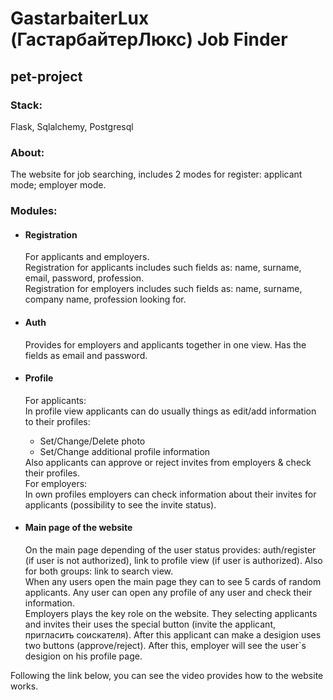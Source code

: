 <!DOCTYPE html>
<html lang="en">
<head>
    <meta charset="UTF-8">
    <meta name="viewport" content="width=device-width, initial-scale=1.0">
    <title>GastarbaiterLux (ГастарбайтерЛюкс) Job Finder</title>
</head>
<body>

<h1>GastarbaiterLux (ГастарбайтерЛюкс) Job Finder</h1>
<h2>pet-project</h2>

<h3>Stack:</h3>
<p>Flask, Sqlalchemy, Postgresql</p>

<h3>About:</h3>
<p>
    The website for job searching, includes 2 modes for register: applicant mode; employer mode.
</p>

<h3>Modules:</h3>
<ul>
    <li>
        <h4>Registration</h4>
        <p>
            For applicants and employers.
            <br>Registration for applicants includes such fields as: name, surname, email, password, profession.
            <br>Registration for employers includes such fields as: name, surname, company name, profession looking for.
        </p>
    </li>
    <li>
        <h4>Auth</h4>
        <p>
            Provides for employers and applicants together in one view. Has the fields as email and password.
        </p>
    </li>
    <li>
        <h4>Profile</h4>
        <p>
            For applicants:
            <br>In profile view applicants can do usually things as edit/add information to their profiles:
            <ul>
                <li>Set/Change/Delete photo</li>
                <li>Set/Change additional profile information</li>
            </ul>
            Also applicants can approve or reject invites from employers & check their profiles.
            <br>For employers:
            <br>In own profiles employers can check information about their invites for applicants (possibility to see the invite status).
        </p>
    </li>
    <li>
        <h4>Main page of the website</h4>
        <p>
            On the main page depending of the user status provides: auth/register (if user is not authorized), link to profile view (if user is authorized). Also for both groups: link to search view.
            <br>When any users open the main page they can to see 5 cards of random applicants. Any user can open any profile of any user and check their information.
            <br>Employers plays the key role on the website. They selecting applicants and invites their uses the special button (invite the applicant, пригласить соискателя). After this applicant can make a desigion uses two buttons (approve/reject). After this, employer will see the user`s desigion on his profile page.
        </p>
    </li>
</ul>

<p>Following the link below, you can see the video provides how to the website works.</p>

</body>
</html>
